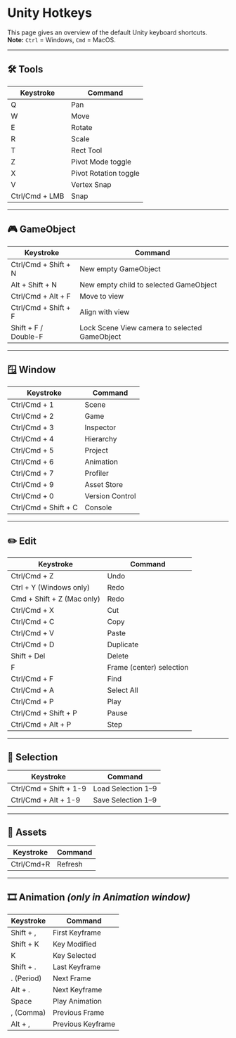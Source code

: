# Unity Hotkeys

This page gives an overview of the default Unity keyboard shortcuts.  
**Note:** `Ctrl` = Windows, `Cmd` = MacOS.  

---

## 🛠️ Tools
| Keystroke       | Command                |
|-----------------|------------------------|
| Q               | Pan                    |
| W               | Move                   |
| E               | Rotate                 |
| R               | Scale                  |
| T               | Rect Tool              |
| Z               | Pivot Mode toggle      |
| X               | Pivot Rotation toggle  |
| V               | Vertex Snap            |
| Ctrl/Cmd + LMB  | Snap                   |

---

## 🎮 GameObject
| Keystroke                | Command                                      |
|---------------------------|----------------------------------------------|
| Ctrl/Cmd + Shift + N      | New empty GameObject                         |
| Alt + Shift + N           | New empty child to selected GameObject       |
| Ctrl/Cmd + Alt + F        | Move to view                                |
| Ctrl/Cmd + Shift + F      | Align with view                             |
| Shift + F / Double-F      | Lock Scene View camera to selected GameObject |

---

## 🪟 Window
| Keystroke           | Command        |
|---------------------|----------------|
| Ctrl/Cmd + 1        | Scene          |
| Ctrl/Cmd + 2        | Game           |
| Ctrl/Cmd + 3        | Inspector      |
| Ctrl/Cmd + 4        | Hierarchy      |
| Ctrl/Cmd + 5        | Project        |
| Ctrl/Cmd + 6        | Animation      |
| Ctrl/Cmd + 7        | Profiler       |
| Ctrl/Cmd + 9        | Asset Store    |
| Ctrl/Cmd + 0        | Version Control|
| Ctrl/Cmd + Shift + C| Console        |

---

## ✏️ Edit
| Keystroke                | Command   |
|---------------------------|-----------|
| Ctrl/Cmd + Z              | Undo      |
| Ctrl + Y (Windows only)   | Redo      |
| Cmd + Shift + Z (Mac only)| Redo      |
| Ctrl/Cmd + X              | Cut       |
| Ctrl/Cmd + C              | Copy      |
| Ctrl/Cmd + V              | Paste     |
| Ctrl/Cmd + D              | Duplicate |
| Shift + Del               | Delete    |
| F                         | Frame (center) selection |
| Ctrl/Cmd + F              | Find      |
| Ctrl/Cmd + A              | Select All|
| Ctrl/Cmd + P              | Play      |
| Ctrl/Cmd + Shift + P      | Pause     |
| Ctrl/Cmd + Alt + P        | Step      |

---

## 🔎 Selection
| Keystroke           | Command           |
|---------------------|-------------------|
| Ctrl/Cmd + Shift + 1-9 | Load Selection 1–9 |
| Ctrl/Cmd + Alt + 1-9   | Save Selection 1–9 |

---

## 📂 Assets
| Keystroke  | Command |
|------------|---------|
| Ctrl/Cmd+R | Refresh |

---

## 🎞️ Animation *(only in Animation window)*
| Keystroke     | Command          |
|---------------|------------------|
| Shift + ,     | First Keyframe   |
| Shift + K     | Key Modified     |
| K             | Key Selected     |
| Shift + .     | Last Keyframe    |
| . (Period)    | Next Frame       |
| Alt + .       | Next Keyframe    |
| Space         | Play Animation   |
| , (Comma)     | Previous Frame   |
| Alt + ,       | Previous Keyframe|

